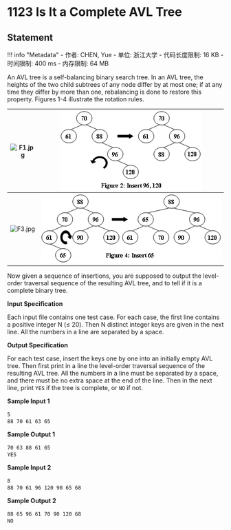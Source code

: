 
# 1123 Is It a Complete AVL Tree

## Statement

!!! info "Metadata"
    - 作者: CHEN, Yue
    - 单位: 浙江大学
    - 代码长度限制: 16 KB
    - 时间限制: 400 ms
    - 内存限制: 64 MB

An AVL tree is a self-balancing binary search tree. In an AVL tree, the heights of the two child subtrees of any node differ by at most one; if at any time they differ by more than one, rebalancing is done to restore this property. Figures 1-4 illustrate the rotation rules.

|![F1.jpg](~/fb337acb-93b0-4af2-9838-deff5ce98058.jpg)|![F2.jpg](./statement-assets/d1635de7-3e3f-4aaa-889b-ba29f35890db.jpg)|
|-|-|
|![F3.jpg](~/e868e4b9-9fea-4f70-b7a7-1f5d8a3be4ef.jpg)|![F4.jpg](./statement-assets/98aa1782-cea5-4792-8736-999436cf43a9.jpg)|

    
Now given a sequence of insertions, you are supposed to output the level-order traversal sequence of the resulting AVL tree, and to tell if it is a complete binary tree.

**Input Specification**

Each input file contains one test case. For each case, the first line contains a positive integer N ($\le$ 20). Then N distinct integer keys are given in the next line. All the numbers in a line are separated by a space.

**Output Specification**

For each test case, insert the keys one by one into an initially empty AVL tree. Then first print in a line the level-order traversal sequence of the resulting AVL tree. All the numbers in a line must be separated by a space, and there must be no extra space at the end of the line. Then in the next line, print `YES` if the tree is complete, or `NO` if not.

**Sample Input 1**
```plaintext
5
88 70 61 63 65
```

**Sample Output 1**
```plaintext
70 63 88 61 65
YES
```

**Sample Input 2**
```plaintext
8
88 70 61 96 120 90 65 68
```

**Sample Output 2**
```plaintext
88 65 96 61 70 90 120 68
NO
```


